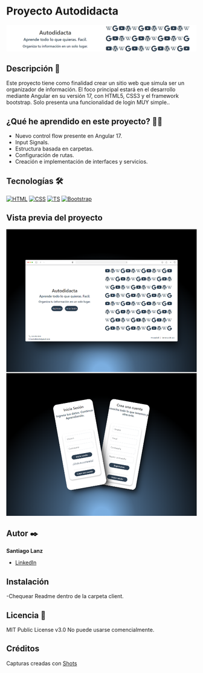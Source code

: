 # Proyecto Autodidacta
![Imagen del proyecto](https://github.com/SagoDev/Proyecto-ANGULAR-Autodidacta/blob/main/screenshots/Readme%20header.png?raw=true)

## Descripción 📑

Este proyecto tiene como finalidad crear un sitio web que simula ser un organizador de información. El foco principal estará en el desarrollo mediante Angular en su versión 17, con HTML5, CSS3 y el  framework bootstrap. Solo presenta una funcionalidad de login MUY simple..

## ¿Qué he aprendido en este proyecto? 🙇🏻 

* Nuevo control flow presente en Angular 17.
* Input Signals.
* Estructura basada en carpetas.
* Configuración de rutas.
* Creación e implementación de interfaces y servicios.

## Tecnologías 🛠
<!-- Iconos sacados de: https://github.com/hendrasob/badges/blob/master/README.md y https://github.com/alexandresanlim/Badges4-README.md-Profile -->
[![HTML](https://img.shields.io/badge/HTML5-E34F26?style=for-the-badge&logo=html5&logoColor=white)](https://es.wikipedia.org/wiki/HTML5)
[![CSS](https://img.shields.io/badge/CSS3-1572B6?style=for-the-badge&logo=css3&logoColor=white)](https://es.wikipedia.org/wiki/CSS)
[![TS](https://img.shields.io/badge/TypeScript-359EF1?style=for-the-badge)](https://es.wikipedia.org/wiki/TypeScript)
[![Bootstrap](https://img.shields.io/badge/Bootstrap-00599C?style=for-the-badge)](https://es.wikipedia.org/wiki/Bootstrap_(framework))

## Vista previa del proyecto

![Captura del proyecto](https://github.com/SagoDev/Proyecto-ANGULAR-Autodidacta/blob/main/screenshots/welcome%20page.png?raw=true)
![Captura del proyecto](https://github.com/SagoDev/Proyecto-ANGULAR-Autodidacta/blob/main/screenshots/login%20&%20register%20phone.png?raw=true)

## Autor ✒️
**Santiago Lanz**

* [LinkedIn](https://www.linkedin.com/in/santiago-lanz-web-developer/)

## Instalación 
-Chequear Readme dentro de la carpeta client.
  
## Licencia 📄
MIT Public License v3.0
No puede usarse comencialmente.

## Créditos
Capturas creadas con <a href="https://shots.so">Shots</a> 
